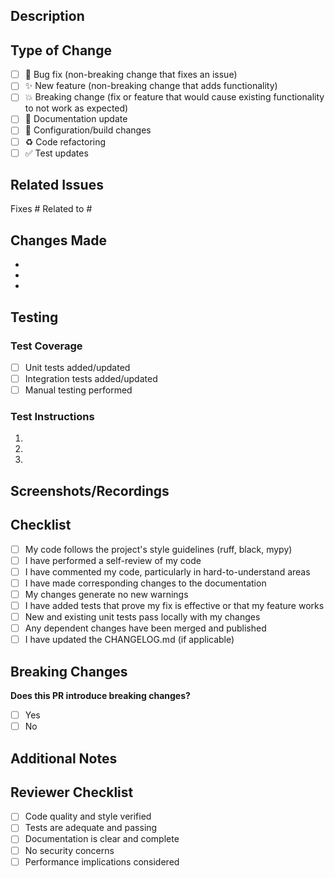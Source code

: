## Description

<!-- Provide a clear and concise description of your changes -->

## Type of Change

<!-- Mark the relevant option with an "x" -->

- [ ] 🐛 Bug fix (non-breaking change that fixes an issue)
- [ ] ✨ New feature (non-breaking change that adds functionality)
- [ ] 💥 Breaking change (fix or feature that would cause existing functionality to not work as expected)
- [ ] 📝 Documentation update
- [ ] 🔧 Configuration/build changes
- [ ] ♻️ Code refactoring
- [ ] ✅ Test updates

## Related Issues

<!-- Link related issues here. Use "Fixes #123" to auto-close issues when PR is merged -->

Fixes #
Related to #

## Changes Made

<!-- List the key changes in this PR -->

- 
- 
- 

## Testing

<!-- Describe how you tested your changes -->

### Test Coverage
- [ ] Unit tests added/updated
- [ ] Integration tests added/updated
- [ ] Manual testing performed

### Test Instructions
<!-- Provide steps to test your changes -->

1. 
2. 
3. 

## Screenshots/Recordings

<!-- If applicable, add screenshots or recordings to demonstrate the changes -->

## Checklist

<!-- Ensure all items are completed before submitting -->

- [ ] My code follows the project's style guidelines (ruff, black, mypy)
- [ ] I have performed a self-review of my code
- [ ] I have commented my code, particularly in hard-to-understand areas
- [ ] I have made corresponding changes to the documentation
- [ ] My changes generate no new warnings
- [ ] I have added tests that prove my fix is effective or that my feature works
- [ ] New and existing unit tests pass locally with my changes
- [ ] Any dependent changes have been merged and published
- [ ] I have updated the CHANGELOG.md (if applicable)

## Breaking Changes

<!-- If this PR introduces breaking changes, describe them here and provide migration instructions -->

**Does this PR introduce breaking changes?**
- [ ] Yes
- [ ] No

<!-- If yes, describe the breaking changes and migration path -->

## Additional Notes

<!-- Add any additional context, concerns, or notes for reviewers -->

## Reviewer Checklist

<!-- For reviewers to complete -->

- [ ] Code quality and style verified
- [ ] Tests are adequate and passing
- [ ] Documentation is clear and complete
- [ ] No security concerns
- [ ] Performance implications considered
